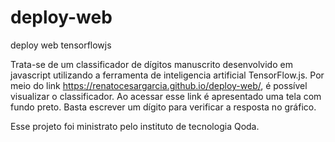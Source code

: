 # deploy-web
deploy web tensorflowjs

Trata-se de um classificador de dígitos manuscrito desenvolvido em javascript utilizando a ferramenta de inteligencia artificial TensorFlow.js. Por meio do link https://renatocesargarcia.github.io/deploy-web/, é possível visualizar o classificador. Ao acessar esse link é apresentado uma tela com fundo preto. Basta escrever um dígito para verificar a resposta no gráfico.

Esse projeto foi ministrato pelo instituto de tecnologia Qoda.
